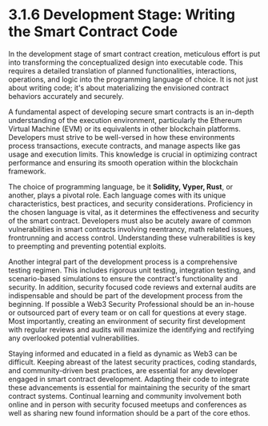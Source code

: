 # 3.1.6 Development Stage: Writing the Smart Contract Code

In the development stage of smart contract creation, meticulous effort is put into transforming the conceptualized design into executable code. This requires a detailed translation of planned functionalities, interactions, operations, and logic into the programming language of choice. It is not just about writing code; it's about materializing the envisioned contract behaviors accurately and securely.

A fundamental aspect of developing secure smart contracts is an in-depth understanding of the execution environment, particularly the Ethereum Virtual Machine (EVM) or its equivalents in other blockchain platforms. Developers must strive to be well-versed in how these environments process transactions, execute contracts, and manage aspects like gas usage and execution limits. This knowledge is crucial in optimizing contract performance and ensuring its smooth operation within the blockchain framework.

The choice of programming language, be it **Solidity, Vyper, Rust**, or another, plays a pivotal role. Each language comes with its unique characteristics, best practices, and security considerations. Proficiency in the chosen language is vital, as it determines the effectiveness and security of the smart contract. Developers must also be acutely aware of common vulnerabilities in smart contracts involving reentrancy, math related issues, frontrunning and access control. Understanding these vulnerabilities is key to preempting and preventing potential exploits.

Another integral part of the development process is a comprehensive testing regimen. This includes rigorous unit testing, integration testing, and scenario-based simulations to ensure the contract's functionality and security. In addition, security focused code reviews and external audits are indispensable and should be part of the development process from the beginning. If possible a Web3 Security Professional should be an in-house or outsourced part of every team or on call for questions at every stage. Most importantly, creating an environment of security first development with regular reviews and audits will maximize the identifying and rectifying any overlooked potential vulnerabilities.

Staying informed and educated in a field as dynamic as Web3 can be difficult. Keeping abreast of the latest security practices, coding standards, and community-driven best practices, are essential for any developer engaged in smart contract development. Adapting their code to integrate these advancements is essential for maintaining the security of the smart contract systems. Continual learning and community involvement both online and in person with security focused meetups and conferences as well as sharing new found information should be a part of the core ethos.